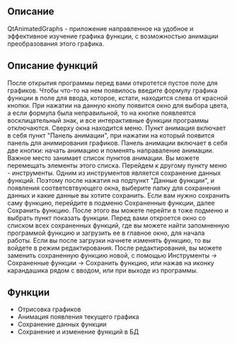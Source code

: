 ## Описание
QtAnimatedGraphs - приложение направленное на удобное и эффективное изучение графика функции, 
с возможностью анимации преобразования этого графика.


## Описание функций
После открытия программы перед вами откротется пустое поле для графиков.
Чтобы что-то на нем появилось введите формулу графика функции в поле для ввода, которое, кстати, находится слева от красной кнопки.
При нажатии на данную кнопу появится окно для выбора цвета, а если формула была неправильной, то
на кнопке появлеятся восклицательный знак, и все интерактивные функции программы отключаются.
Сверху окна находится меню. Пункт анимация включает в себя пункт "Панель анимации", при нажатии на который появится
панель для анимирования графиков. Панель анимации включает в себя две кнопки: начать анимацию и поменять направаление анимации. 
Важное место занимает список пунктов анимации. Вы можете перемещать элементы этого списка.
Перейдем к другому пункту меню - инструменты. Одним из инструментов является сохранение данных функций.
Поэтому после нажатия на подпункт "Данные функции", и появления соответсвтвующего окна, выберите папку для сохранения данных и 
какие данные вы хотите сохранить. Если вам нужно сохранить саму функцию, перейдите в подменю Сохраненные функции, далее Сохранить функцию.
После этого вы можете перейти в тоже подменю и выбрать пункт показать функции. Перед вами откроется окно со списком всех сохраненных 
функций, где вы можете найти запомненную программой функцию и загрузить ее в главное окно, для начала работы. 
Если вы после загрузки начнете изменять функцию, то вы войдете в режим редактирования. После редактирования, 
вы можете заменить сохраненную функцию новой, с помощью Инструменты -> Сохраненные функции -> Сохранить функцию, 
или нажав на иконку карандашика рядом с вводом, или при выходе из программы.

## Функции
* Отрисовка графиков
* Анимация появления текущего графика
* Сохранение данных функции
* Сохранение и изменение функций в БД
